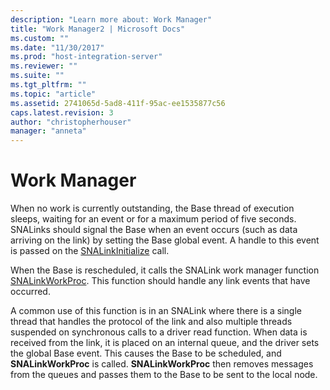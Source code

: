 ```yaml
---
description: "Learn more about: Work Manager"
title: "Work Manager2 | Microsoft Docs"
ms.custom: ""
ms.date: "11/30/2017"
ms.prod: "host-integration-server"
ms.reviewer: ""
ms.suite: ""
ms.tgt_pltfrm: ""
ms.topic: "article"
ms.assetid: 2741065d-5ad8-411f-95ac-ee1535877c56
caps.latest.revision: 3
author: "christopherhouser"
manager: "anneta"
---
```

# Work Manager
When no work is currently outstanding, the Base thread of execution sleeps, waiting for an event or for a maximum period of five seconds. SNALinks should signal the Base when an event occurs (such as data arriving on the link) by setting the Base global event. A handle to this event is passed on the [SNALinkInitialize](./snalinkinitialize2.md) call.  
  
 When the Base is rescheduled, it calls the SNALink work manager function [SNALinkWorkProc](./snalinkworkproc1.md). This function should handle any link events that have occurred.  
  
 A common use of this function is in an SNALink where there is a single thread that handles the protocol of the link and also multiple threads suspended on synchronous calls to a driver read function. When data is received from the link, it is placed on an internal queue, and the driver sets the global Base event. This causes the Base to be scheduled, and **SNALinkWorkProc** is called. **SNALinkWorkProc** then removes messages from the queues and passes them to the Base to be sent to the local node.

